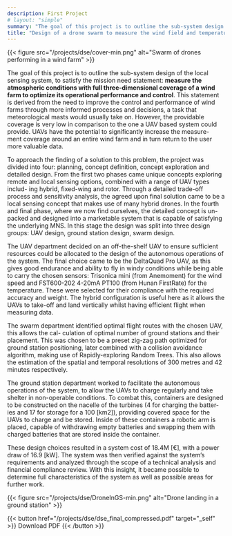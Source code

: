 ```yaml
---
description: First Project
# layout: "simple"
summary: "The goal of this project is to outline the sub-system design of the local sensing system, to satisfy the mission need statement: measure the atmospheric conditions with full three-dimensional coverage of a wind farm to optimize its operational performance and control."
title: "Design of a drone swarm to measure the wind field and temperature stratification in a wind farm"
---
```


<!-- {{< lead >}}
Bachelor's thesis, supervisor: Dr. Ir. Dries Allaerts 
{{< /lead >}} -->

{{< figure src="/projects/dse/cover-min.png" alt="Swarm of drones performing in a wind farm" >}}


The goal of this project is to outline the sub-system design of the local sensing system, to satisfy the mission need statement: **measure the atmospheric conditions with full three-dimensional coverage of a wind farm to optimize its operational performance and control**. This statement is derived from the need to improve the control and performance of wind farms through more informed processes and decisions, a task that meteorological masts would usually take on. However, the providable coverage is very low in comparison to the one a UAV based system could provide. UAVs have the potential to significantly increase the measure- ment coverage around an entire wind farm and in turn return to the user more valuable data.

To approach the finding of a solution to this problem, the project was divided into four: planning, concept definition, concept exploration and detailed design. From the first two phases came unique concepts exploring remote and local sensing options, combined with a range of UAV types includ- ing hybrid, fixed-wing and rotor. Through a detailed trade-off process and sensitivity analysis, the agreed upon final solution came to be a local sensing concept that makes use of many hybrid drones. In the fourth and final phase, where we now find ourselves, the detailed concept is un- packed and designed into a marketable system that is capable of satisfying the underlying MNS. In this stage the design was split into three design groups: UAV design, ground station design, swarm design.

The UAV department decided on an off-the-shelf UAV to ensure sufficient resources could be allocated to the design of the autonomous operations of the system. The final choice came to be the DeltaQuad Pro UAV, as this gives good endurance and ability to fly in windy conditions while being able to carry the chosen sensors: Trisonica mini (from Anemoment) for the wind speed and FST600-202 4-20mA PT100 (from Hunan FirstRate) for the temperature. These were selected for their compliance with the required accuracy and weight. The hybrid configuration is useful here as it allows the UAVs to take-off and land vertically whilst having efficient flight when measuring data.

The swarm department identified optimal flight routes with the chosen UAV, this allows the cal- culation of optimal number of ground stations and their placement. This was chosen to be a preset zig-zag path optimized for ground station positioning, later combined with a collision avoidance algorithm, making use of Rapidly-exploring Random Trees. This also allows the estimation of the spatial and temporal resolutions of 300 metres and 42 minutes respectively.

The ground station department worked to facilitate the autonomous operations of the system, to allow the UAVs to charge regularly and take shelter in non-operable conditions. To combat this, containers are designed to be constructed on the nacelle of the turbines (4 for charging the batter- ies and 17 for storage for a 100 [km2]), providing covered space for the UAVs to charge and be stored. Inside of these containers a robotic arm is placed, capable of withdrawing empty batteries and swapping them with charged batteries that are stored inside the container.

These design choices resulted in a system cost of 18.4M [€], with a power draw of 16.9 [kW]. The system was then verified against the system’s requirements and analyzed through the scope of a technical analysis and financial compliance review. With this insight, it became possible to determine full characteristics of the system as well as possible areas for further work.

{{< figure src="/projects/dse/DroneInGS-min.png" alt="Drone landing in a ground station" >}}

{{< button href="/projects/dse/dse_final_compressed.pdf" target="_self" >}}
Download PDF
{{< /button >}}